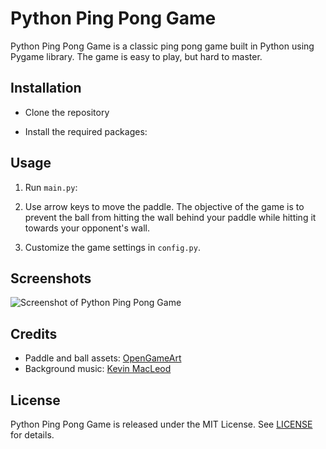 # Python Ping Pong Game

Python Ping Pong Game is a classic ping pong game built in Python using Pygame library. The game is easy to play, but hard to master.


## Installation

 - Clone the repository

 - Install the required packages:

## Usage

1. Run `main.py`:


2. Use arrow keys to move the paddle. The objective of the game is to prevent the ball from hitting the wall behind your paddle while hitting it towards your opponent's wall.

3. Customize the game settings in `config.py`.

## Screenshots

![Screenshot of Python Ping Pong Game](/screenshots/screenshot.png "Python Ping Pong Game")

## Credits

- Paddle and ball assets: [OpenGameArt](https://opengameart.org/content/paddle-and-ball)
- Background music: [Kevin MacLeod](https://incompetech.com/music/royalty-free/index.html?isrc=USUAN1100345)

## License

Python Ping Pong Game is released under the MIT License. See [LICENSE](/LICENSE) for details.



